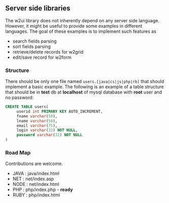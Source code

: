 ## Server side libraries

The w2ui library does not inherently depend on any server side language. However, it might be useful to provide some examples in
different languages. The goal of these examples is to implement such features as

- search fields parsing
- sort fields parsing
- retrieve/delete records for w2grid
- edit/save record for w2form

### Structure

There should be only one file named `users.[java|cs|js|php|rb]` that should implement a basic example. The following is an example of a table structure
that should be in **test** db at **localhost** of mysql database with **root** user and no password:

```sql
CREATE TABLE users(
     userid int PRIMARY KEY AUTO_INCREMENT, 
     fname varchar(50), 
     lname varchar(50), 
     email varchar(75), 
     login varchar(32) NOT NULL, 
     password varchar(32) NOT NULL
)
```

### Road Map

Contributions are welcome. 

- JAVA    : java/index.html 
- NET    : net/index.asp
- NODE    : net/index.html
- PHP    : php/index.php     - **ready**
- RUBY    : php/index.html

